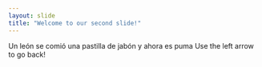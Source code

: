 ```yaml
---
layout: slide
title: "Welcome to our second slide!"
--- 
```

Un león se comió una pastilla de jabón y ahora es puma
Use the left arrow to go back!
